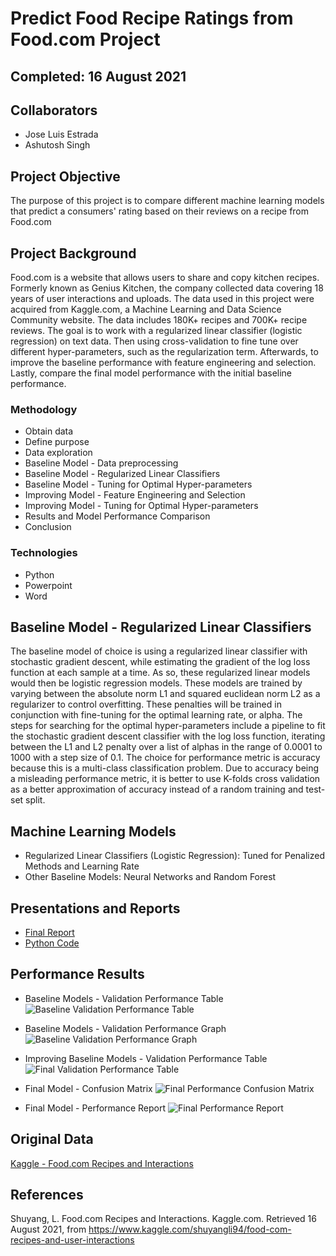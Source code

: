 # Predict Food Recipe Ratings from Food.com Project

## Completed: 16 August 2021 

## Collaborators 
- Jose Luis Estrada
- Ashutosh Singh 

## Project Objective
The purpose of this project is to compare different machine learning models that predict a consumers' rating based on their reviews on a recipe from Food.com

## Project Background 
Food.com is a website that allows users to share and copy kitchen recipes. Formerly known as Genius Kitchen, the company collected data covering 18 years of user interactions and uploads. The data used in this project were acquired from Kaggle.com, a Machine Learning and Data Science Community website. The data includes 180K+ recipes and 700K+ recipe reviews. The goal is to work with a regularized linear classifier (logistic regression) on text data. Then using cross-validation to fine tune over different hyper-parameters, such as the regularization term. Afterwards, to improve the baseline performance with feature engineering and selection. Lastly, compare the final model performance with the initial baseline performance.

### Methodology
- Obtain data
- Define purpose 
- Data exploration
- Baseline Model - Data preprocessing
- Baseline Model - Regularized Linear Classifiers
- Baseline Model - Tuning for Optimal Hyper-parameters
- Improving Model - Feature Engineering and Selection
- Improving Model - Tuning for Optimal Hyper-parameters
- Results and Model Performance Comparison
- Conclusion

### Technologies
- Python
- Powerpoint
- Word

## Baseline Model - Regularized Linear Classifiers 
The baseline model of choice is using a regularized linear classifier with stochastic gradient descent, while estimating the gradient of the log loss function at each sample at a time. As so, these regularized linear models would then be logistic regression models. These models are trained by varying between the absolute norm L1 and squared euclidean norm L2 as a regularizer to control overfitting. These penalties will be trained in conjunction with fine-tuning for the optimal learning rate, or alpha. The steps for searching for the optimal hyper-parameters include a pipeline to fit the stochastic gradient descent classifier with the log loss function, iterating between the L1 and L2 penalty over a list of alphas in the range of 0.0001 to 1000 with a step size of 0.1. The choice for performance metric is accuracy because this is a multi-class classification problem. Due to accuracy being a misleading performance metric, it is better to use K-folds cross validation as a better approximation of accuracy instead of a random training and test-set split.

## Machine Learning Models
- Regularized Linear Classifiers (Logistic Regression): Tuned for Penalized Methods and Learning Rate
- Other Baseline Models: Neural Networks and Random Forest


## Presentations and Reports
* [Final Report](https://github.com/Jimmy-Nguyen-Data-Science-Portfolio/Predict-Food-Recipe-Ratings/blob/main/Reports/Final%20Report.pdf)
* [Python Code](https://github.com/Jimmy-Nguyen-Data-Science-Portfolio/Predict-Food-Recipe-Ratings/blob/main/Code/Python/Python%20Code%20-%20PDF%20.pdf)

## Performance Results 

- Baseline Models - Validation Performance Table
![Baseline Validation Performance Table](https://github.com/Jimmy-Nguyen-Data-Science-Portfolio/Predict-Food-Recipe-Ratings/blob/main/Data%20Visuals/Baseline%20Validation%20Performance%20Table.png)

- Baseline Models - Validation Performance Graph
![Baseline Validation Performance Graph](https://github.com/Jimmy-Nguyen-Data-Science-Portfolio/Predict-Food-Recipe-Ratings/blob/main/Data%20Visuals/Baseline%20Validation%20Performance%20Graph.png)

- Improving Baseline Models - Validation Performance Table
![Final Validation Performance Table](https://github.com/Jimmy-Nguyen-Data-Science-Portfolio/Predict-Food-Recipe-Ratings/blob/main/Data%20Visuals/Final%20Validation%20Performance%20Table.png)

- Final Model - Confusion Matrix
![Final Performance Confusion Matrix](https://github.com/Jimmy-Nguyen-Data-Science-Portfolio/Predict-Food-Recipe-Ratings/blob/main/Data%20Visuals/Final%20Performance%20Confusion%20Matrix.png)

- Final Model - Performance Report
![Final Performance Report](https://github.com/Jimmy-Nguyen-Data-Science-Portfolio/Predict-Food-Recipe-Ratings/blob/main/Data%20Visuals/Final%20Performance%20Report.png)

## Original Data 
[Kaggle - Food.com Recipes and Interactions](https://www.kaggle.com/shuyangli94/food-com-recipes-and-user-interactions?select=RAW_recipes.csv)

## References
Shuyang, L. Food.com Recipes and Interactions. Kaggle.com. Retrieved 16 August 2021, from
https://www.kaggle.com/shuyangli94/food-com-recipes-and-user-interactions

